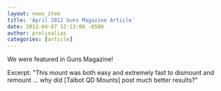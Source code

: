 ```yaml
---
layout: news_item
title: 'April 2012 Guns Magazine Article'
date: 2012-04-07 12:13:00 -0500
author: prolixalias
categories: [article]
---
```


We were featured in Guns Magazine!

Excerpt:
"This mount was both easy and extremely fast to dismount and remount ... why did [Talbot QD Mounts] post much better results?"
